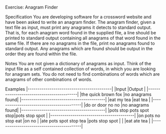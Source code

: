 Exercise: Anagram Finder

Specification
You are developing software for a crossword website and have been asked to write an anagram finder.
The anagram finder, given a text file as input, must print any anagrams it detects to standard output. That is, for each
anagram word found in the supplied file, a line should be printed to standard output containing all anagrams of that
word found in the same file. If there are no anagrams in the file, print no anagrams found to standard output. Any
anagrams which are found should be output in the order they are found within the file.

Notes
You are not given a dictionary of anagrams as input. Think of the input file as a self contained collection of words, in
which you are looking for anagram sets.
You do not need to find combinations of words which are anagrams of other combinations of words.

Examples
|------------------------------------------|
|Input                   |Output           |
|------------------------------------------|
|the quick brown fox     |no anagrams found|
|------------------------------------------|
|eat my tea              |eat tea          |
|------------------------------------------|
|do or door no no        |no anagrams found|
|------------------------------------------|
|pots stop pots spot stop|pots stop spot   |
|------------------------------------------|
|on pots no stop eat     |on no            |
|ate pots spot stop tea  |pots stop spot   |
|                        |eat ate tea      |
|------------------------------------------|
